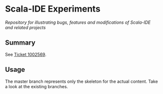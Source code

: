 # Scala-IDE Experiments
*Repository for illustrating bugs, features and modifications of Scala-IDE and related projects*

## Summary
See [Ticket 1002569](https://scala-ide-portfolio.assembla.com/spaces/scala-ide/tickets/1002569).

## Usage
The master branch represents only the skeleton for the actual content. Take a look at the existing branches.
